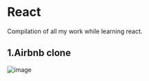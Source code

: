 # React
Compilation of all my work while learning react.

## 1.Airbnb clone 
![image](https://github.com/yuktaX/React/assets/98662595/492e6ded-43f6-49b6-91f0-4ca024d1c870)

